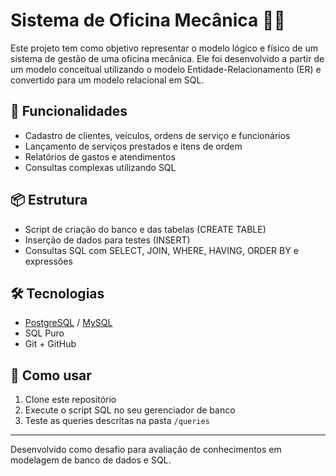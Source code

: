 # Sistema de Oficina Mecânica 🚗🔧

Este projeto tem como objetivo representar o modelo lógico e físico de um sistema de gestão de uma oficina mecânica. Ele foi desenvolvido a partir de um modelo conceitual utilizando o modelo Entidade-Relacionamento (ER) e convertido para um modelo relacional em SQL.

## 🎯 Funcionalidades

- Cadastro de clientes, veículos, ordens de serviço e funcionários
- Lançamento de serviços prestados e itens de ordem
- Relatórios de gastos e atendimentos
- Consultas complexas utilizando SQL

## 📦 Estrutura

- Script de criação do banco e das tabelas (CREATE TABLE)
- Inserção de dados para testes (INSERT)
- Consultas SQL com SELECT, JOIN, WHERE, HAVING, ORDER BY e expressões

## 🛠️ Tecnologias

- [PostgreSQL]() / [MySQL](https://dev.mysql.com/downloads/workbench/)
- SQL Puro
- Git + GitHub

## 📁 Como usar

1. Clone este repositório
2. Execute o script SQL no seu gerenciador de banco
3. Teste as queries descritas na pasta `/queries`

---

Desenvolvido como desafio para avaliação de conhecimentos em modelagem de banco de dados e SQL.

